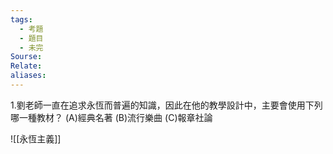 ```yaml
---
tags:
  - 考題
  - 題目
  - 未完
Sourse: 
Relate: 
aliases:
---
```

1.劉老師一直在追求永恆而普遍的知識，因此在他的教學設計中，主要會使用下列    哪一種教材？ 
(A)經典名著 
(B)流行樂曲 
(C)報章社論 

![[永恆主義]]